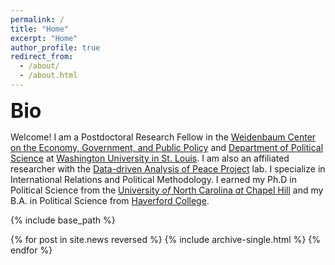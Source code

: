 ```yaml
---
permalink: /
title: "Home"
excerpt: "Home"
author_profile: true
redirect_from: 
  - /about/
  - /about.html
---
```


<font size=6><b>Bio</b></font>

Welcome! I am a Postdoctoral Research Fellow in the
[Weidenbaum Center on the Economy, Government, and Public Policy](https://wc.wustl.edu/) 
and [Department of Political Science](https://polisci.wustl.edu/) at
[Washington University in St. Louis](https://wustl.edu/). I am also an
affiliated researcher with the [Data-driven Analysis of Peace Project](https://dapp-lab.org)
lab. I specialize in International Relations and Political Methodology. I earned
my Ph.D in Political Science from the
[University *of* North Carolina *at* Chapel Hill](https://www.unc.edu/) and my
B.A. in Political Science from [Haverford College](https://www.haverford.edu/).

<nbsp>

{% include base_path %}

{% for post in site.news reversed %}
  {% include archive-single.html %}
{% endfor %}

